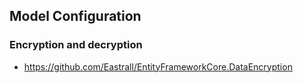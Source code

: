 ## Model Configuration

### Encryption and decryption
- https://github.com/Eastrall/EntityFrameworkCore.DataEncryption